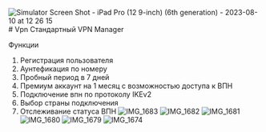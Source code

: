 ![Simulator Screen Shot - iPad Pro (12 9-inch) (6th generation) - 2023-08-10 at 12 26 15](https://github.com/DenimMerzhan/Vpn/assets/127289949/677f5965-2aed-425d-96ba-67a56ed34e5e)# Vpn
Стандартный VPN Manager

Функции 

1) Регистрация пользователя
2) Аунтефикация по номеру
3) Пробный период в 7 дней
4) Премиум аккаунт на 1 месяц с возможностью доступа к ВПН
5) Подключение впн по протоколу IKEv2
6) Выбор страны подключения
7) Отслеживание статуса ВПН
![IMG_1683](https://github.com/DenimMerzhan/Vpn/assets/127289949/6a0bcdda-0577-40eb-b006-19267a48ce3a)
![IMG_1682](https://github.com/DenimMerzhan/Vpn/assets/127289949/564e9e13-4f35-4bc4-81ff-21a3e8c7f7f3)
![IMG_1681](https://github.com/DenimMerzhan/Vpn/assets/127289949/055366a5-41ff-4fcb-a5c2-e46022612f7e)
![IMG_1680](https://github.com/DenimMerzhan/Vpn/assets/127289949/5978eb2c-9090-4f3e-a0e4-80a802684d21)
![IMG_1679](https://github.com/DenimMerzhan/Vpn/assets/127289949/63a9ae8e-3085-4075-b632-8d538b08d26e)
![IMG_1674](https://github.com/DenimMerzhan/Vpn/assets/127289949/ad88c23a-5816-47b4-ad0a-96a66210bbc4)

